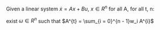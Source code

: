 Given a linear system $\dot{x} = Ax + Bu$, $x\in R^{n}$ for all A, for all t, n:

exist $\omega \in R^{n}$ such that $A^{t} = \sum_{i = 0}^{n - 1}w_i A^{i}$